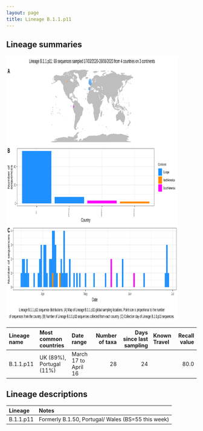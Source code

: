 ```yaml
---
layout: page
title: Lineage B.1.1.p11
---
```




<h2> Lineage summaries</h2>

<img src="../assets/images/B.1.1.p11.svg" alt="B.1.1.p11 lineage summary figure" width="90%" height="700px" />


| Lineage name | Most common countries | Date range | Number of taxa |  Days since last sampling | Known Travel | Recall value |
|:-----|:-----|:-------|-------:|-------:|:---------|--------:|
| B.1.1.p11 | UK (89%), Portugal (11%) | March 17 to April 16 | 28 | 24 |  | 80.0 |

<h2>Lineage descriptions</h2>

| Lineage | Notes |
|:-----|:-----|
| B.1.1.p11 | Formerly B.1.50, Portugal/ Wales (BS=55 this week) |

